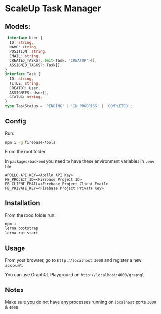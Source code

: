 # ScaleUp Task Manager
## Models:
```typescript
 interface User {
  ID: string,
  NAME: string,
  POSITION: string,
  EMAIL: string,
  CREATED_TASKS?: Omit<Task, 'CREATOR'>[],
  ASSIGNED_TASKS?: Task[],
}
interface Task {
  ID: string,
  TITLE: string,
  CREATOR: User,
  ASSIGNEES: User[],
  STATUS: string,
}
type TaskStatus = 'PENDING' | 'IN_PROGRESS' | 'COMPLETED';
```
## Config
Run:
```bash
npm i -g firebase-tools
```
From the root folder:

In `packages/backend` you need to have these environment variables in `.env` file
```
APOLLO_API_KEY=<Apollo API Key>
FB_PROJECT_ID=<Firebase Project ID>
FB_CLIENT_EMAIL=<Firebase Project Client Email>
FB_PRIVATE_KEY=<Firebase Project Private Key>
```
## Installation
From the rood folder run:
```bash
npm i
lerna bootstrap
lerna run start
```
## Usage
From your browser, go to `http://localhost:3000` and register a new account.

You can use GraphQL Playground on `http://localhost:4000/graphql`
## Notes
Make sure you do not have any processes running on `localhost` ports `3000` & `4000`
